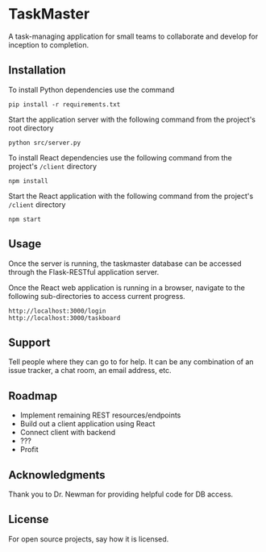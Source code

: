 # TaskMaster

A task-managing application for small teams to collaborate and
develop for inception to completion.

## Installation
To install Python dependencies use the command
```
pip install -r requirements.txt
```
Start the application server with the following command
from the project's root directory
```
python src/server.py
```
To install React dependencies use the following command
from the project's `/client` directory
```
npm install
```
Start the React application with the following command
from the project's `/client` directory
```
npm start
```

## Usage
Once the server is running, the taskmaster database can be
accessed through the Flask-RESTful application server.

Once the React web application is running in a browser,
navigate to the following sub-directories to access current progress.
```
http://localhost:3000/login
http://localhost:3000/taskboard
```

## Support
Tell people where they can go to for help. It can be any combination of an issue tracker, a chat room, an email address, etc.

## Roadmap
- Implement remaining REST resources/endpoints
- Build out a client application using React
- Connect client with backend
- ???
- Profit

## Acknowledgments
Thank you to Dr. Newman for providing helpful code for DB access.

## License
For open source projects, say how it is licensed.
